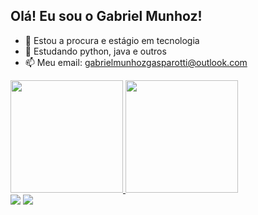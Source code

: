 ## Olá! Eu sou o Gabriel Munhoz!

- 🔭 Estou a procura e estágio em tecnologia
- 🌱 Estudando python, java e outros
- 📫 Meu email: gabrielmunhozgasparotti@outlook.com


<div>
  <a href="https://github.com/gabrielmunhoz1">
  <img height="180em" src="https://github-readme-stats.vercel.app/api?username=gabrielmunhoz1&show_icons=true&theme=onedark&include_all_commits=true&count_private=true"/>
  <img height="180em" src="https://github-readme-stats.vercel.app/api/top-langs/?username=gabrielmunhoz1&layout=compact&langs_count=7&theme=dark"/>
</div>
 <div>
  <a href = "mailto:gabrielmunhozgasparotti@outlook.com"><img src="https://img.shields.io/badge/-Gmail-%23333?style=for-the-badge&logo=gmail&logoColor=white" target="_blank"></a>
   <a href="https://www.linkedin.com/in/gabriel-munhoz-4a5289207/" target="_blank"><img src="https://img.shields.io/badge/-LinkedIn-%230077B5?style=for-the-badge&logo=linkedin&logoColor=white" target="_blank"></a>
 </div>

